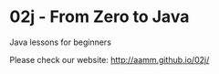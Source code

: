 02j - From Zero to Java
=======================

Java lessons for beginners

Please check our website: http://aamm.github.io/02j/
